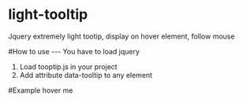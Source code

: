 # light-tooltip
Jquery extremely light tootip, display on hover element, follow mouse

#How to use
--- You have to load jquery <script src="https://ajax.googleapis.com/ajax/libs/jquery/3.3.1/jquery.min.js"></script>
1) Load tooptip.js in your project <head></head>
2) Add attribute data-tooltip to any element

#Example
<span data-tooltip="I'm a tooltip message">hover me</span>
